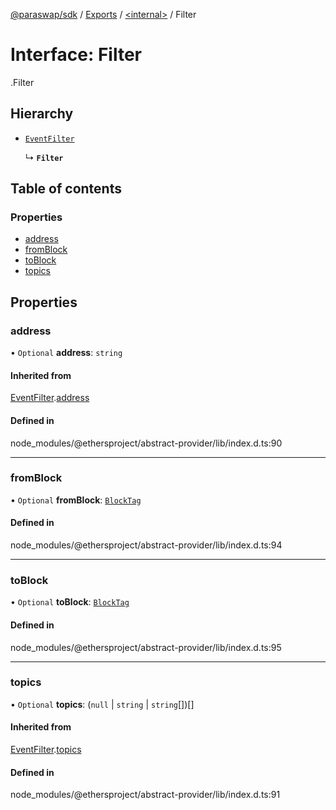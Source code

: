 [@paraswap/sdk](../README.md) / [Exports](../modules.md) / [<internal\>](../modules/internal_.md) / Filter

# Interface: Filter

[<internal>](../modules/internal_.md).Filter

## Hierarchy

- [`EventFilter`](internal_.EventFilter.md)

  ↳ **`Filter`**

## Table of contents

### Properties

- [address](internal_.Filter.md#address)
- [fromBlock](internal_.Filter.md#fromblock)
- [toBlock](internal_.Filter.md#toblock)
- [topics](internal_.Filter.md#topics)

## Properties

### address

• `Optional` **address**: `string`

#### Inherited from

[EventFilter](internal_.EventFilter.md).[address](internal_.EventFilter.md#address)

#### Defined in

node_modules/@ethersproject/abstract-provider/lib/index.d.ts:90

___

### fromBlock

• `Optional` **fromBlock**: [`BlockTag`](../modules/internal_.md#blocktag)

#### Defined in

node_modules/@ethersproject/abstract-provider/lib/index.d.ts:94

___

### toBlock

• `Optional` **toBlock**: [`BlockTag`](../modules/internal_.md#blocktag)

#### Defined in

node_modules/@ethersproject/abstract-provider/lib/index.d.ts:95

___

### topics

• `Optional` **topics**: (``null`` \| `string` \| `string`[])[]

#### Inherited from

[EventFilter](internal_.EventFilter.md).[topics](internal_.EventFilter.md#topics)

#### Defined in

node_modules/@ethersproject/abstract-provider/lib/index.d.ts:91
